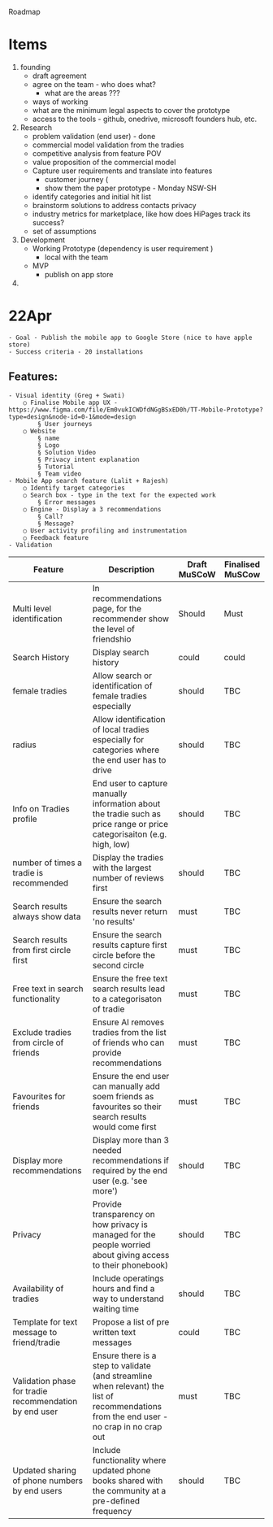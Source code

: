 Roadmap

# Items
1. founding
   - draft agreement
   - agree on the team - who does what?
     - what are the areas ???
   - ways of working
   - what are the minimum legal aspects to cover the prototype
   - access to the tools - github, onedrive, microsoft founders hub, etc.
2. Research
   - problem validation (end user) - done
   - commercial model validation from the tradies
   - competitive analysis from feature POV
   - value proposition of the commercial model 
   - Capture user requirements and translate into features
     - customer journey (
     - show them the paper prototype - Monday NSW-SH
   - identify categories and initial hit list
   - brainstorm solutions to address contacts privacy
   - industry metrics for marketplace, like how does HiPages track its success?
   - set of assumptions 
3. Development
   - Working Prototype (dependency is user requirement )
     - local with the team
   - MVP
     - publish on app store
4.  

# 22Apr
	- Goal - Publish the mobile app to Google Store (nice to have apple store)
	- Success criteria - 20 installations

## Features:
	- Visual identity (Greg + Swati)
		○ Finalise Mobile app UX - https://www.figma.com/file/Em0vukICWDfdNGgBSxED0h/TT-Mobile-Prototype?type=design&node-id=0-1&mode=design
			§ User journeys
		○ Website
			§ name
			§ Logo
			§ Solution Video 
			§ Privacy intent explanation
			§ Tutorial
			§ Team video
	- Mobile App search feature (Lalit + Rajesh)
		○ Identify target categories
		○ Search box - type in the text for the expected work
			§ Error messages
		○ Engine - Display a 3 recommendations
			§ Call?
			§ Message?
		○ User activity profiling and instrumentation
		○ Feedback feature
	- Validation

|Feature|Description|Draft MuSCoW|Finalised MuSCow|
|-------|-----------|------|------|
|Multi level identification|In recommendations page, for the recommender show the level of friendshio|Should|Must|
|Search History|Display search history|could | could|
|female tradies|Allow search or identification of female tradies especially |should |TBC|
|radius|Allow identification of local tradies especially for categories where the end user has to drive |should |TBC|
|Info on Tradies profile|End user to capture manually information about the tradie such as price range or price categorisaiton (e.g. high, low) |should |TBC|
|number of times a tradie is recommended|Display the tradies with the largest number of reviews first |should |TBC|
|Search results always show data|Ensure the search results never return 'no results' |must |TBC|
|Search results from first circle first|Ensure the search results capture first circle before the second circle |must |TBC|
|Free text in search functionality|Ensure the free text search results lead to a categorisaton of tradie  |must |TBC|
|Exclude tradies from circle of friends|Ensure AI removes tradies from the list of friends who can provide recommendations |must |TBC|
|Favourites for friends|Ensure the end user can manually add soem friends as favourites so their search results would come first  |must |TBC|
|Display more recommendations|Display more than 3 needed recommendations if required by the end user (e.g. 'see more') |should |TBC|
|Privacy|Provide transparency on how privacy is managed for the people worried about giving access to their phonebook) |should |TBC|
|Availability of tradies|Include operatings hours and find a way to understand waiting time |should |TBC|
|Template for text message to friend/tradie|Propose a list of pre written text messages |could |TBC|
|Validation phase for tradie recommendation by end user|Ensure there is a step to validate (and streamline when relevant) the list of recommendations from the end user - no crap in no crap out |must |TBC|
|Updated sharing of phone numbers by end users|Include functionality where updated phone books shared with the community at a pre-defined frequency |should |TBC|

